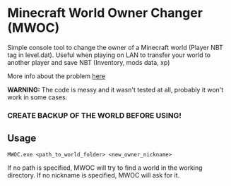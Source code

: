 # Minecraft World Owner Changer (MWOC)

Simple console tool to change the owner of a Minecraft world (Player NBT tag in level.dat).
Useful when playing on LAN to transfer your world to another player and save NBT (Inventory, mods data, xp)

More info about the problem [here](https://gaming.stackexchange.com/questions/197686/changing-minecraft-playerdata-when-transferring-a-saved-game-open-to-lan)

**WARNING:** The code is messy and it wasn't tested at all, probably it won't work in some cases.

 ### **CREATE BACKUP OF THE WORLD BEFORE USING!**

## Usage
```
MWOC.exe <path_to_world_folder> <new_owner_nickname>
```
If no path is specified, MWOC will try to find a world in the working directory. If no nickname is specified, MWOC will ask for it.
